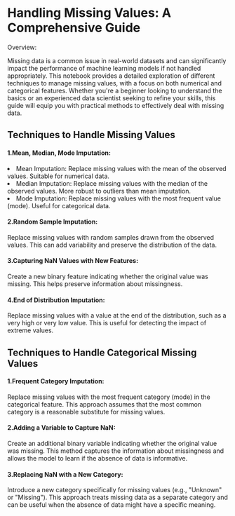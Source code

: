 # Handling Missing Values: A Comprehensive Guide
Overview:

Missing data is a common issue in real-world datasets and can significantly impact the performance of machine learning models if not handled appropriately. This notebook provides a detailed exploration of different techniques to manage missing values, with a focus on both numerical and categorical features. Whether you're a beginner looking to understand the basics or an experienced data scientist seeking to refine your skills, this guide will equip you with practical methods to effectively deal with missing data.

## Techniques to Handle Missing Values
#### 1.Mean, Median, Mode Imputation:
<li>Mean Imputation: Replace missing values with the mean of the observed values. Suitable for numerical data.
<li>Median Imputation: Replace missing values with the median of the observed values. More robust to outliers than mean imputation.
<li>Mode Imputation: Replace missing values with the most frequent value (mode). Useful for categorical data.
  
#### 2.Random Sample Imputation:
Replace missing values with random samples drawn from the observed values. This can add variability and preserve the distribution of the data.
  
#### 3.Capturing NaN Values with New Features:
Create a new binary feature indicating whether the original value was missing. This helps preserve information about missingness.
  
#### 4.End of Distribution Imputation:
Replace missing values with a value at the end of the distribution, such as a very high or very low value. This is useful for detecting the impact of extreme values.
  
## Techniques to Handle Categorical Missing Values
#### 1.Frequent Category Imputation:
Replace missing values with the most frequent category (mode) in the categorical feature. This approach assumes that the most common category is a reasonable substitute for missing values.
#### 2.Adding a Variable to Capture NaN:
Create an additional binary variable indicating whether the original value was missing. This method captures the information about missingness and allows the model to learn if the absence of data is informative.
#### 3.Replacing NaN with a New Category:
Introduce a new category specifically for missing values (e.g., "Unknown" or "Missing"). This approach treats missing data as a separate category and can be useful when the absence of data might have a specific meaning.
